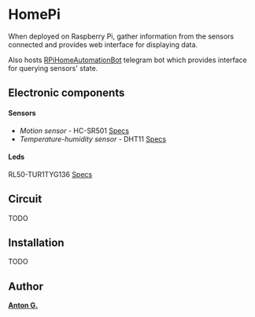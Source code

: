 # HomePi

When deployed on Raspberry Pi, gather information from the sensors connected and provides web interface for displaying data.

Also hosts [RPiHomeAutomationBot](https://telegram.me/RPiHomeAutomationBot) telegram bot which provides interface for querying sensors' state.

## Electronic components
#### Sensors
* *Motion sensor* - HC-SR501  [Specs](https://www.mpja.com/download/31227sc.pdf)
* *Temperature-humidity sensor* - DHT11 [Specs](http://www.robotshop.com/media/files/pdf/dht11.pdf)
#### Leds
RL50-TUR1TYG136 [Specs](http://polaris-light.com.ua/image/data/pdf/496.pdf)

## Circuit
TODO

## Installation
TODO

## Author
**[Anton G.](https://github.com/AntuanRokanten)**